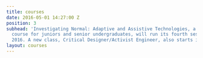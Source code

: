 ```yaml
---
title: courses
date: 2016-05-01 14:27:00 Z
position: 3
subhead: 'Investigating Normal: Adaptive and Assistive Technologies, a design depth
  course for juniors and senior undergraduates, will run its fourth session in fall
  2016. A new class, Critical Designer/Activist Engineer, also starts in 2016.'
layout: courses
---
```


